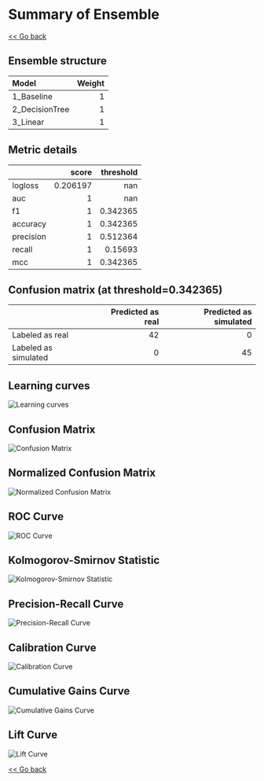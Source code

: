 # Summary of Ensemble

[<< Go back](../README.md)


## Ensemble structure
| Model          |   Weight |
|:---------------|---------:|
| 1_Baseline     |        1 |
| 2_DecisionTree |        1 |
| 3_Linear       |        1 |

## Metric details
|           |    score |   threshold |
|:----------|---------:|------------:|
| logloss   | 0.206197 |  nan        |
| auc       | 1        |  nan        |
| f1        | 1        |    0.342365 |
| accuracy  | 1        |    0.342365 |
| precision | 1        |    0.512364 |
| recall    | 1        |    0.15693  |
| mcc       | 1        |    0.342365 |


## Confusion matrix (at threshold=0.342365)
|                      |   Predicted as real |   Predicted as simulated |
|:---------------------|--------------------:|-------------------------:|
| Labeled as real      |                  42 |                        0 |
| Labeled as simulated |                   0 |                       45 |

## Learning curves
![Learning curves](learning_curves.png)
## Confusion Matrix

![Confusion Matrix](confusion_matrix.png)


## Normalized Confusion Matrix

![Normalized Confusion Matrix](confusion_matrix_normalized.png)


## ROC Curve

![ROC Curve](roc_curve.png)


## Kolmogorov-Smirnov Statistic

![Kolmogorov-Smirnov Statistic](ks_statistic.png)


## Precision-Recall Curve

![Precision-Recall Curve](precision_recall_curve.png)


## Calibration Curve

![Calibration Curve](calibration_curve_curve.png)


## Cumulative Gains Curve

![Cumulative Gains Curve](cumulative_gains_curve.png)


## Lift Curve

![Lift Curve](lift_curve.png)



[<< Go back](../README.md)

